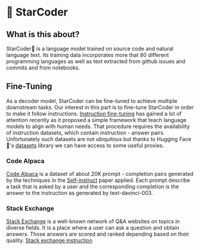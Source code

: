 # 💫 StarCoder

## What is this about?
StarCoder💫 is a language model trained on source code and natural language text. Its training data incorporates more that 80 different programming languages as well as text extracted from github issues and commits and from notebooks.

## Fine-Tuning
As a decoder model, StarCoder can be fine-tuned to achieve multiple downstream tasks. Our interest in this part is to fine-tune StarCoder in order to make it follow instructions. [Instruction fine-tuning](https://arxiv.org/pdf/2109.01652.pdf) has gained a lot of attention recently as it proposed a simple framework that teach language models to align with human needs. That procedure requires the availability of instruction datasets, which contain instruction - answer pairs. Unfortunately such datasets are not ubiquitous but thanks to Hugging Face 🤗's [datasets](https://github.com/huggingface/datasets) library we can have access to some useful proxies.

### Code Alpaca 
[Code Alpaca](https://huggingface.co/datasets/HuggingFaceH4/CodeAlpaca_20K) is a dataset of about 20K prompt - completion pairs generated by the techniques in the [Self-instruct](https://arxiv.org/abs/2212.10560) paper applied. Each prompt describe a task that is asked by a user and the corresponding completion is the answer to the instruction as generated by text-davinci-003.

### Stack Exchange
[Stack Exchange](https://en.wikipedia.org/wiki/Stack_Exchange) is a well-known network of Q&A websites on topics in diverse fields. It is a place where a user can ask a question and obtain answers. Those answers are scored and ranked depending based on their quality. [Stack exchange instruction](https://huggingface.co/datasets/ArmelR/stack-exchange-instruction) 
